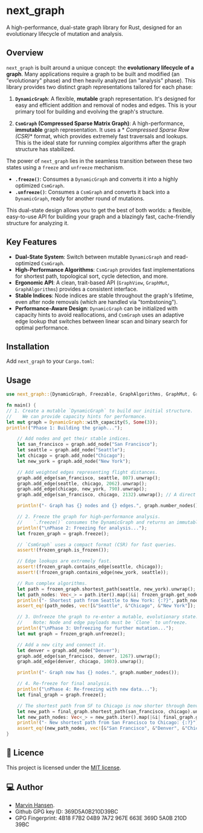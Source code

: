 # next_graph

A high-performance, dual-state graph library for Rust, designed for an evolutionary lifecycle of mutation and analysis.

## Overview

`next_graph` is built around a unique concept: the **evolutionary lifecycle of a graph**. Many applications require a
graph to be built and modified (an "evolutionary" phase) and then heavily analyzed (an "analysis" phase). This library
provides two distinct graph representations tailored for each phase:

1. **`DynamicGraph`**: A flexible, **mutable** graph representation. It's designed for easy and efficient addition and
   removal of nodes and edges. This is your primary tool for building and evolving the graph's structure.

2. **`CsmGraph` (Compressed Sparse Matrix Graph)**: A high-performance, **immutable** graph representation. It uses a *
   *Compressed Sparse Row (CSR)** format, which provides extremely fast traversals and lookups. This is the ideal state
   for running complex algorithms after the graph structure has stabilized.

The power of `next_graph` lies in the seamless transition between these two states using a `freeze` and `unfreeze`
mechanism.

- **`.freeze()`**: Consumes a `DynamicGraph` and converts it into a highly optimized `CsmGraph`.
- **`.unfreeze()`**: Consumes a `CsmGraph` and converts it back into a `DynamicGraph`, ready for another round of
  mutations.

This dual-state design allows you to get the best of both worlds: a flexible, easy-to-use API for building your graph
and a blazingly fast, cache-friendly structure for analyzing it.

## Key Features

- **Dual-State System**: Switch between mutable `DynamicGraph` and read-optimized `CsmGraph`.
- **High-Performance Algorithms**: `CsmGraph` provides fast implementations for shortest path, topological sort, cycle
  detection, and more.
- **Ergonomic API**: A clean, trait-based API (`GraphView`, `GraphMut`, `GraphAlgorithms`) provides a consistent
  interface.
- **Stable Indices**: Node indices are stable throughout the graph's lifetime, even after node removals (which are
  handled via "tombstoning").
- **Performance-Aware Design**: `DynamicGraph` can be initialized with capacity hints to avoid reallocations, and
  `CsmGraph` uses an adaptive edge lookup that switches between linear scan and binary search for optimal performance.

## Installation

Add `next_graph` to your `Cargo.toml`:

## Usage

```rust
use next_graph::{DynamicGraph, Freezable, GraphAlgorithms, GraphMut, GraphView, Unfreezable};

fn main() {
// 1. Create a mutable `DynamicGraph` to build our initial structure.
//    We can provide capacity hints for performance.
let mut graph = DynamicGraph::with_capacity(5, Some(3));
println!("Phase 1: Building the graph...");

    // Add nodes and get their stable indices.
    let san_francisco = graph.add_node("San Francisco");
    let seattle = graph.add_node("Seattle");
    let chicago = graph.add_node("Chicago");
    let new_york = graph.add_node("New York");

    // Add weighted edges representing flight distances.
    graph.add_edge(san_francisco, seattle, 807).unwrap();
    graph.add_edge(seattle, chicago, 2062).unwrap();
    graph.add_edge(chicago, new_york, 790).unwrap();
    graph.add_edge(san_francisco, chicago, 2132).unwrap(); // A direct flight

    println!("- Graph has {} nodes and {} edges.", graph.number_nodes(), graph.number_edges());

    // 2. Freeze the graph for high-performance analysis.
    //    `.freeze()` consumes the DynamicGraph and returns an immutable CsmGraph.
    println!("\nPhase 2: Freezing for analysis...");
    let frozen_graph = graph.freeze();

    // `CsmGraph` uses a compact format (CSR) for fast queries.
    assert!(frozen_graph.is_frozen());

    // Edge lookups are extremely fast.
    assert!(frozen_graph.contains_edge(seattle, chicago));
    assert!(!frozen_graph.contains_edge(new_york, seattle));

    // Run complex algorithms.
    let path = frozen_graph.shortest_path(seattle, new_york).unwrap();
    let path_nodes: Vec<_> = path.iter().map(|&i| frozen_graph.get_node(i).unwrap()).collect();
    println!("- Shortest path from Seattle to New York: {:?}", path_nodes);
    assert_eq!(path_nodes, vec![&"Seattle", &"Chicago", &"New York"]);

    // 3. Unfreeze the graph to re-enter a mutable, evolutionary state.
    //    Note: Node and edge payloads must be `Clone` to unfreeze.
    println!("\nPhase 3: Unfreezing for further mutation...");
    let mut graph = frozen_graph.unfreeze();

    // Add a new city and connect it.
    let denver = graph.add_node("Denver");
    graph.add_edge(san_francisco, denver, 1267).unwrap();
    graph.add_edge(denver, chicago, 1003).unwrap();

    println!("- Graph now has {} nodes.", graph.number_nodes());

    // 4. Re-freeze for final analysis.
    println!("\nPhase 4: Re-freezing with new data...");
    let final_graph = graph.freeze();

    // The shortest path from SF to Chicago is now shorter through Denver.
    let new_path = final_graph.shortest_path(san_francisco, chicago).unwrap();
    let new_path_nodes: Vec<_> = new_path.iter().map(|&i| final_graph.get_node(i).unwrap()).collect();
    println!("- New shortest path from San Francisco to Chicago: {:?}", new_path_nodes);
    assert_eq!(new_path_nodes, vec![&"San Francisco", &"Denver", &"Chicago"]);
}
```

## 📜 Licence

This project is licensed under the [MIT license](LICENSE).

## 💻 Author

* [Marvin Hansen](https://github.com/marvin-hansen).
* Github GPG key ID: 369D5A0B210D39BC
* GPG Fingerprint: 4B18 F7B2 04B9 7A72 967E 663E 369D 5A0B 210D 39BC
